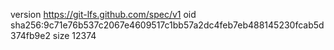 version https://git-lfs.github.com/spec/v1
oid sha256:9c71e76b537c2067e4609517c1bb57a2dc4feb7eb488145230fcab5d374fb9e2
size 12374
